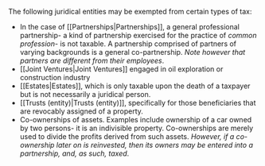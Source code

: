The following juridical entities may be exempted from certain types of tax:
- In the case of [[Partnerships|Partnerships]], a general professional partnership- a kind of partnership exercised for the practice of *common profession*- is not taxable. A partnership comprised of partners of varying backgrounds is a general co-partnership. *Note however that partners are different from their employees*.
- [[Joint Ventures|Joint Ventures]] engaged in oil exploration or construction industry
- [[Estates|Estates]], which is only taxable upon the death of a taxpayer but is not necessarily a juridical person.
- [[Trusts (entity)|Trusts (entity)]], specifically for those beneficiaries that are revocably assigned of a property.
- Co-ownerships of assets. Examples include ownership of a car owned by two persons- it is an indivisible property. Co-ownerships are merely used to divide the profits derived from such assets. *However, if a co-ownership later on is reinvested, then its owners may be entered into a partnership, and, as such, taxed*.
